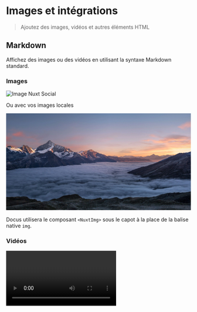 # Images et intégrations

> Ajoutez des images, vidéos et autres éléments HTML

## Markdown

Affichez des images ou des vidéos en utilisant la syntaxe Markdown standard.

### Images

<code-preview>

![Image Nuxt Social](https://nuxt.com/new-social.jpg)<template v-slot:code="">

```mdc
![Image Nuxt Social](https://nuxt.com/new-social.jpg)
```

</template>
</code-preview>

Ou avec vos images locales

<code-preview>

![Montagnes enneigées dans une mer de nuages au coucher du soleil](/mountains.webp)<template v-slot:code="">

```mdc
![Montagnes enneigées dans une mer de nuages au coucher du soleil](/mountains.webp)
```

</template>
</code-preview>

<note to="https://image.nuxt.com/">

Docus utilisera le composant `<NuxtImg>` sous le capot à la place de la balise native `img`.

</note>

### Vidéos

<prose-code-preview>
<video :autoplay="true" :controls="true" :loop="true" src="https://res.cloudinary.com/dcrl8q2g3/video/upload/v1745404403/landing_od8epr.mp4">



</video>

<template v-slot:code="">

```mdc
:video{autoplay controls loop src="https://res.cloudinary.com/dcrl8q2g3/video/upload/v1745404403/landing_od8epr.mp4"}
```

</template>
</prose-code-preview>

###
